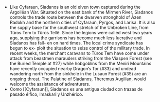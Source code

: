 - Like Cyfaraun, Siadanos is an old elven town captured during
  the Argollëan War. Situated on the east bank of the Mirmen
  River, Siadanos controls the trade route between the dwarven
  stronghold of Azen Radokh and the northern cities of Cyfaraun,
  Pyrgos, and Larisa. It is also the supply base for the southwest
  stretch of the Unbroken Line, from Türos Tem to Türos Tellë.
  Since the legions were called west two years ago, supplying the
  garrisons has become much less lucrative and Siadanos has fall-
  en on hard times. The local crime syndicate has begun to ex-
  ploit the situation to seize control of the military trade. In recent
  weeks, the merchant caravans to Türos Tem have come under
  attack from beastmen marauders striking from the Viaspen
  Forest (see the Buried Temple at #27) while hobgoblins from
  the Meniri Mountains have recently occupied nearby Dragon’s
  Tor (#33) and undead wandering north from the sinkhole in
  the Lusaun Forest (#35) are an ongoing threat. The Palatine of
  Siadanos, Theremus Augilian, would welcome the assistance of
  adventurers.
- Como [[Cyfaraun]], Siadanos es una antigua ciudad con trazas de pasado élfico, Imaskari y Unzhérico.